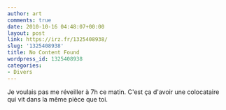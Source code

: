 ```yaml
---
author: art
comments: true
date: 2010-10-16 04:48:07+00:00
layout: post
link: https://irz.fr/1325408938/
slug: '1325408938'
title: No Content Found
wordpress_id: 1325408938
categories:
- Divers
---
```


Je voulais pas me réveiller à 7h ce matin. C'est ça d'avoir une colocataire qui vit dans la même pièce que toi.
